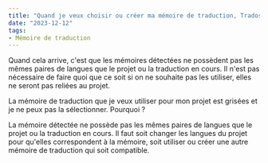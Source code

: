 ```yaml
---
title: "Quand je veux choisir ou créer ma mémoire de traduction, Trados me propose des mémoires d'anciens exercices, mais elles sont grisées et je ne peux pas les supprimer. Que dois-je faire ?"
date: "2023-12-12"
tags:
- Mémoire de traduction
---
```


Quand cela arrive, c'est que les mémoires détectées ne possèdent pas les mêmes paires de langues que le projet ou la traduction en cours. 
Il n'est pas nécessaire de faire quoi que ce soit si on ne souhaite pas les utiliser, elles ne seront pas reliées au projet.

La mémoire de traduction que je veux utiliser pour mon projet est grisées et je ne peux pas la sélectionner. 
Pourquoi ?

La mémoire détectée ne possède pas les mêmes paires de langues que le projet ou la traduction en cours. 
Il faut soit changer les langues du projet pour qu'elles correspondent à la mémoire, soit utiliser ou créer une autre mémoire de traduction qui soit compatible.

